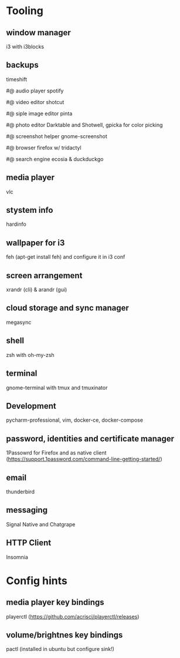 # Tooling
## window manager
i3 with i3blocks

## backups 
timeshift

#@ audio player
spotify

#@ video editor
shotcut

#@ siple image editor 
pinta

#@ photo editor
Darktable and Shotwell, gpicka for color picking

#@ screenshot helper
gnome-screenshot

#@ browser
firefox w/ tridactyl

#@ search engine 
ecosia & duckduckgo

## media player 
vlc

## stystem info
hardinfo

## wallpaper for i3
feh (apt-get install feh) and configure it in i3 conf

## screen arrangement
xrandr (cli) & arandr (gui)

## cloud storage and sync manager
megasync

## shell
zsh with oh-my-zsh

## terminal
gnome-terminal with tmux and tmuxinator

## Development
pycharm-professional, vim, docker-ce, docker-compose

## password, identities and certificate manager
1Passowrd for Firefox and as native client (https://support.1password.com/command-line-getting-started/)

## email
thunderbird

## messaging
Signal Native and Chatgrape

## HTTP Client
Insomnia



# Config hints

## media player key bindings
playerctl (https://github.com/acrisci/playerctl/releases)

## volume/brightnes key bindings
pactl (installed in ubuntu but configure sink!)

